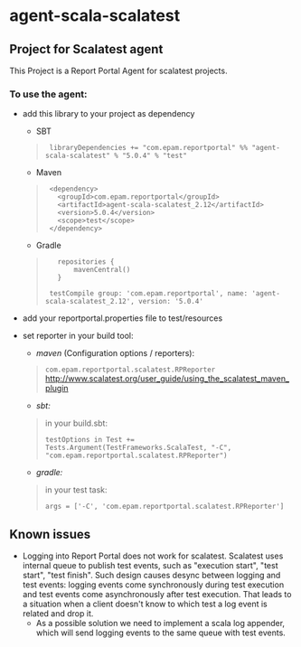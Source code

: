 # agent-scala-scalatest
## Project for Scalatest agent

This Project is a Report Portal Agent for scalatest projects.

### To use the agent:
* add this library to your project as dependency
  * SBT
   >
   >      libraryDependencies += "com.epam.reportportal" %% "agent-scala-scalatest" % "5.0.4" % "test"
   >

  * Maven
  
   >      
   >      <dependency>
   >        <groupId>com.epam.reportportal</groupId>
   >        <artifactId>agent-scala-scalatest_2.12</artifactId>
   >        <version>5.0.4</version>
   >        <scope>test</scope>
   >      </dependency>

   * Gradle
   >        repositories {
   >            mavenCentral()
   >        }
   >
   >      testCompile group: 'com.epam.reportportal', name: 'agent-scala-scalatest_2.12', version: '5.0.4'
   >

* add your reportportal.properties file to test/resources
* set reporter in your build tool:
  * _maven_ (Configuration options / reporters): 
  >`com.epam.reportportal.scalatest.RPReporter`
  > http://www.scalatest.org/user_guide/using_the_scalatest_maven_plugin
  * _sbt:_ 
  > in your build.sbt:
  > ```
  > testOptions in Test += Tests.Argument(TestFrameworks.ScalaTest, "-C", "com.epam.reportportal.scalatest.RPReporter")
  > ```
  * _gradle:_ 
  >in your test task: 
  >```
  > args = ['-C', 'com.epam.reportportal.scalatest.RPReporter']
  >```
  
## Known issues
* Logging into Report Portal does not work for scalatest. Scalatest uses internal 
queue to publish test events, such as "execution start", "test start", "test finish".
Such design causes desync between logging and test events: logging events come
synchronously during test execution and test events come asynchronously after test 
execution. That leads to a situation when a client doesn't know to which test a log
event is related and drop it. 
  * As a possible solution we need to implement a scala log appender, which will
send logging events to the same queue with test events.
